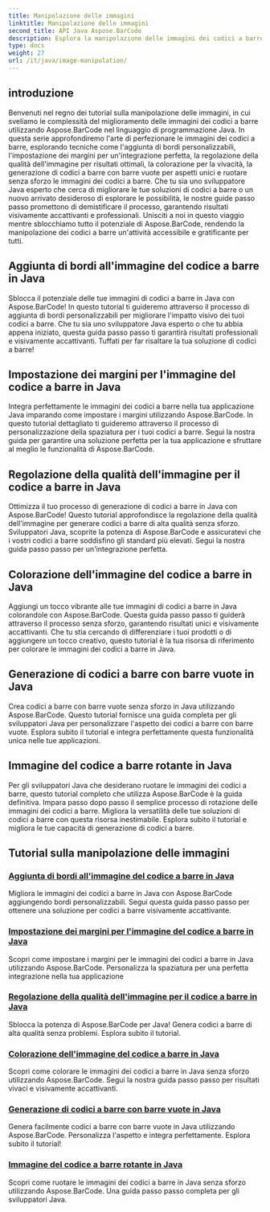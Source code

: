 ```yaml
---
title: Manipolazione delle immagini
linktitle: Manipolazione delle immagini
second_title: API Java Aspose.BarCode
description: Esplora la manipolazione delle immagini dei codici a barre Java con i tutorial Aspose.BarCode. Migliora, personalizza e crea codici a barre visivamente accattivanti senza sforzo.
type: docs
weight: 27
url: /it/java/image-manipulation/
---
```

## introduzione
Benvenuti nel regno dei tutorial sulla manipolazione delle immagini, in cui sveliamo le complessità del miglioramento delle immagini dei codici a barre utilizzando Aspose.BarCode nel linguaggio di programmazione Java. In questa serie approfondiremo l'arte di perfezionare le immagini dei codici a barre, esplorando tecniche come l'aggiunta di bordi personalizzabili, l'impostazione dei margini per un'integrazione perfetta, la regolazione della qualità dell'immagine per risultati ottimali, la colorazione per la vivacità, la generazione di codici a barre con barre vuote per aspetti unici e ruotare senza sforzo le immagini dei codici a barre. Che tu sia uno sviluppatore Java esperto che cerca di migliorare le tue soluzioni di codici a barre o un nuovo arrivato desideroso di esplorare le possibilità, le nostre guide passo passo promettono di demistificare il processo, garantendo risultati visivamente accattivanti e professionali. Unisciti a noi in questo viaggio mentre sblocchiamo tutto il potenziale di Aspose.BarCode, rendendo la manipolazione dei codici a barre un'attività accessibile e gratificante per tutti.


## Aggiunta di bordi all'immagine del codice a barre in Java

Sblocca il potenziale delle tue immagini di codici a barre in Java con Aspose.BarCode! In questo tutorial ti guideremo attraverso il processo di aggiunta di bordi personalizzabili per migliorare l'impatto visivo dei tuoi codici a barre. Che tu sia uno sviluppatore Java esperto o che tu abbia appena iniziato, questa guida passo passo ti garantirà risultati professionali e visivamente accattivanti. Tuffati per far risaltare la tua soluzione di codici a barre!

## Impostazione dei margini per l'immagine del codice a barre in Java

Integra perfettamente le immagini dei codici a barre nella tua applicazione Java imparando come impostare i margini utilizzando Aspose.BarCode. In questo tutorial dettagliato ti guideremo attraverso il processo di personalizzazione della spaziatura per i tuoi codici a barre. Segui la nostra guida per garantire una soluzione perfetta per la tua applicazione e sfruttare al meglio le funzionalità di Aspose.BarCode.

## Regolazione della qualità dell'immagine per il codice a barre in Java

Ottimizza il tuo processo di generazione di codici a barre in Java con Aspose.BarCode! Questo tutorial approfondisce la regolazione della qualità dell'immagine per generare codici a barre di alta qualità senza sforzo. Sviluppatori Java, scoprite la potenza di Aspose.BarCode e assicuratevi che i vostri codici a barre soddisfino gli standard più elevati. Segui la nostra guida passo passo per un'integrazione perfetta.

## Colorazione dell'immagine del codice a barre in Java

Aggiungi un tocco vibrante alle tue immagini di codici a barre in Java colorandole con Aspose.BarCode. Questa guida passo passo ti guiderà attraverso il processo senza sforzo, garantendo risultati unici e visivamente accattivanti. Che tu stia cercando di differenziare i tuoi prodotti o di aggiungere un tocco creativo, questo tutorial è la tua risorsa di riferimento per colorare le immagini dei codici a barre in Java.

## Generazione di codici a barre con barre vuote in Java

Crea codici a barre con barre vuote senza sforzo in Java utilizzando Aspose.BarCode. Questo tutorial fornisce una guida completa per gli sviluppatori Java per personalizzare l'aspetto dei codici a barre con barre vuote. Esplora subito il tutorial e integra perfettamente questa funzionalità unica nelle tue applicazioni.

## Immagine del codice a barre rotante in Java

Per gli sviluppatori Java che desiderano ruotare le immagini dei codici a barre, questo tutorial completo che utilizza Aspose.BarCode è la guida definitiva. Impara passo dopo passo il semplice processo di rotazione delle immagini dei codici a barre. Migliora la versatilità delle tue soluzioni di codici a barre con questa risorsa inestimabile. Esplora subito il tutorial e migliora le tue capacità di generazione di codici a barre.
## Tutorial sulla manipolazione delle immagini
### [Aggiunta di bordi all'immagine del codice a barre in Java](./adding-borders-barcode-image/)
Migliora le immagini dei codici a barre in Java con Aspose.BarCode aggiungendo bordi personalizzabili. Segui questa guida passo passo per ottenere una soluzione per codici a barre visivamente accattivante.
### [Impostazione dei margini per l'immagine del codice a barre in Java](./setting-margins-barcode-image/)
Scopri come impostare i margini per le immagini dei codici a barre in Java utilizzando Aspose.BarCode. Personalizza la spaziatura per una perfetta integrazione nella tua applicazione
### [Regolazione della qualità dell'immagine per il codice a barre in Java](./adjusting-image-quality-barcode/)
Sblocca la potenza di Aspose.BarCode per Java! Genera codici a barre di alta qualità senza problemi. Esplora subito il tutorial.
### [Colorazione dell'immagine del codice a barre in Java](./colorizing-barcode-image/)
Scopri come colorare le immagini dei codici a barre in Java senza sforzo utilizzando Aspose.BarCode. Segui la nostra guida passo passo per risultati vivaci e visivamente accattivanti.
### [Generazione di codici a barre con barre vuote in Java](./generating-barcode-empty-bars/)
Genera facilmente codici a barre con barre vuote in Java utilizzando Aspose.BarCode. Personalizza l'aspetto e integra perfettamente. Esplora subito il tutorial!
### [Immagine del codice a barre rotante in Java](./rotating-barcode-image/)
Scopri come ruotare le immagini dei codici a barre in Java senza sforzo utilizzando Aspose.BarCode. Una guida passo passo completa per gli sviluppatori Java.